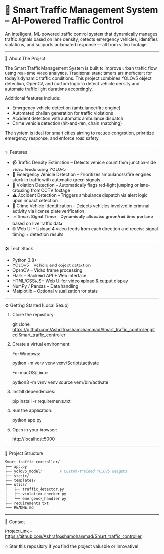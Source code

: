 # 🚦 Smart Traffic Management System – AI-Powered Traffic Control

An intelligent, ML-powered traffic control system that dynamically manages traffic signals based on lane density, detects emergency vehicles, identifies violations, and supports automated response — all from video footage.


----------------------------------------

🚀 About The Project

The Smart Traffic Management System is built to improve urban traffic flow using real-time video analytics. Traditional static timers are inefficient for today’s dynamic traffic conditions. This project combines YOLOv5 object detection, OpenCV, and custom logic to detect vehicle density and automate traffic light durations accordingly.

Additional features include:
- Emergency vehicle detection (ambulance/fire engine)
- Automated challan generation for traffic violations
- Accident detection with automatic ambulance dispatch
- Crime vehicle detection (hit-and-run, chain snatching)

The system is ideal for smart cities aiming to reduce congestion, prioritize emergency response, and enforce road safety.

----------------------------------------

✨ Features

- 📹 Traffic Density Estimation – Detects vehicle count from junction-side video feeds using YOLOv5  
- 🚨 Emergency Vehicle Detection – Prioritizes ambulances/fire engines stuck in traffic with automatic green signals  
- 📛 Violation Detection – Automatically flags red-light jumping or lane-crossing from CCTV footage  
- ⚠️ Accident Detection – Triggers ambulance dispatch via alert logic upon impact detection  
- 🚓 Crime Vehicle Identification – Detects vehicles involved in criminal activity via license plate verification  
- 📈 Smart Signal Timer – Dynamically allocates green/red time per lane based on live traffic data  
- 🌐 Web UI – Upload 4 video feeds from each direction and receive signal timing + detection results  

----------------------------------------

🛠️ Tech Stack

- Python 3.8+
- YOLOv5 – Vehicle and object detection
- OpenCV – Video frame processing
- Flask – Backend API + Web interface
- HTML/CSS/JS – Web UI for video upload & output display
- NumPy / Pandas – Data handling
- Matplotlib – Optional visualization for stats

----------------------------------------

⚙️ Getting Started (Local Setup)

1. Clone the repository:

   git clone https://github.com/Ashrafpashamohammad/Smart_traffic_controller.git
   cd Smart_traffic_controller

2. Create a virtual environment:

   For Windows:

   python -m venv venv
   venv\Scripts\activate

   For macOS/Linux:

   python3 -m venv venv
   source venv/bin/activate

3. Install dependencies:

   pip install -r requirements.txt

4. Run the application:

   python app.py

5. Open in your browser:

   http://localhost:5000

----------------------------------------

📂 Project Structure

```bash
Smart_traffic_controller/
├── app.py
├── yolov5_model/        # Custom-trained YOLOv5 weights
├── static/
├── templates/
├── utils/
│   ├── traffic_detector.py
│   ├── violation_checker.py
│   └── emergency_handler.py
├── requirements.txt
└── README.md
```
----------------------------------------

🤝 Contact

Project Link – https://github.com/Ashrafpashamohammad/Smart_traffic_controller

⭐ Star this repository if you find the project valuable or innovative!



